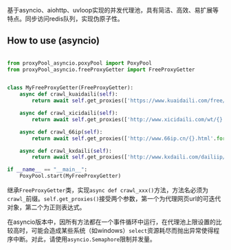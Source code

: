 基于asyncio、aiohttp、uvloop实现的并发代理池，具有简洁、高效、易扩展等特点。同步访问redis队列，实现伪原子性。

## How to use (asyncio)
```python
  
from proxyPool_asyncio.poxyPool import PoxyPool
from proxyPool_asyncio.freeProxyGetter import FreeProxyGetter


class MyFreeProxyGetter(FreeProxyGetter):
    async def crawl_kuaidaili(self):
        return await self.get_proxies(['https://www.kuaidaili.com/free/inha/{}/'.format(page) for page in range(1, 2)], r'<td data-title="IP">([\d\.]+?)</td>\s*<td data-title="PORT">(\w+)</td>')

    async def crawl_xicidaili(self):
        return await self.get_proxies(['http://www.xicidaili.com/wt/{}'.format(page) for page in range(1, 3)], r'<td>([\d\.]+?)</td>\s*<td>(\d+?)</td>')

    async def crawl_66ip(self):
        return await self.get_proxies(['http://www.66ip.cn/{}.html'.format(page) for page in range(1, 5)], r'<td>([\d\.]+?)</td>\s*<td>(\d+?)</td>')

    async def crawl_kxdaili(self):
        return await self.get_proxies(['http://www.kxdaili.com/dailiip/1/{}.html'.format(page) for page in range(1, 4)], r'<td>([\d\.]+?)</td>\s*<td>(\d+?)</td>')

if __name__ == "__main__":
    PoxyPool.start(MyFreeProxyGetter)
```

继承`FreeProxyGetter`类，实现`async def crawl_xxx()`方法，方法名必须为`crawl_`前缀。`self.get_proxies()`接受两个参数，第一个为代理网页url的可迭代对象，第二个为正则表达式。

在asyncio版本中，因所有方法都在一个事件循环中运行，在代理池上限设置的比较高时，可能会造成某些系统（如windows）`select`资源耗尽而抛出异常使得程序中断。对此，请使用`asyncio.Semaphore`限制并发量。